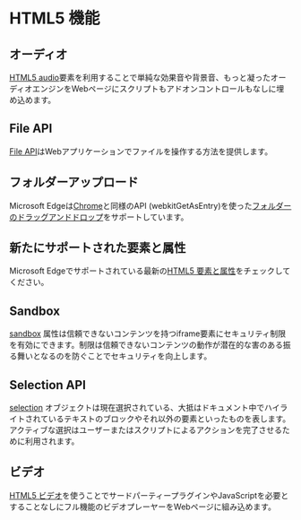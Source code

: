 # HTML5 機能

## オーディオ
[HTML5 audio](./audio)要素を利用することで単純な効果音や背景音、もっと凝ったオーディオエンジンをWebページにスクリプトもアドオンコントロールもなしに埋め込めます。

## File API
[File  API](./file-API)はWebアプリケーションでファイルを操作する方法を提供します。

## フォルダーアップロード

Microsoft Edgeは[Chrome](https://developers.google.com/web/updates/2012/07/Drag-and-drop-a-folder-onto-Chrome-now-available)と同様のAPI (webkitGetAsEntry)を使った[フォルダーのドラッグアンドドロップ](./folder-upload)をサポートしています。

## 新たにサポートされた要素と属性
Microsoft Edgeでサポートされている最新の[HTML5 要素と属性](./newly-supported-elements-and-attributes)をチェックしてください。

## Sandbox
[sandbox](./sandbox) 属性は信頼できないコンテンツを持つiframe要素にセキュリティ制限を有効にできます。制限は信頼できないコンテンツの動作が潜在的な害のある振る舞いとなるのを防ぐことでセキュリティを向上します。

## Selection API
[selection](./selection-API) オブジェクトは現在選択されている、大抵はドキュメント中でハイライトされているテキストのブロックやそれ以外の要素といったものを表します。アクティブな選択はユーザーまたはスクリプトによるアクションを完了させるために利用されます。

## ビデオ
[HTML5 ビデオ](./video)を使うことでサードパーティープラグインやJavaScriptを必要とすることなしにフル機能のビデオプレーヤーをWebページに組み込めます。
